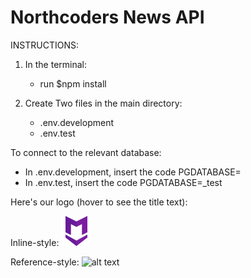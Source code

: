 # Northcoders News API

INSTRUCTIONS:

1. In the terminal:

   - run $npm install

2. Create Two files in the main directory:
   - .env.development
   - .env.test

To connect to the relevant database:

- In .env.development, insert the code PGDATABASE=<database>
- In .env.test, insert the code PGDATABASE=<database>\_test

Here's our logo (hover to see the title text):

Inline-style:
![alt text](https://github.com/adam-p/markdown-here/raw/master/src/common/images/icon48.png "Logo Title Text 1")

Reference-style:
![alt text][logo]

[logo]: https://i.vimeocdn.com/video/500213552-8ee25fe567f97a0e0b3be96d887834efb369955f8a9d4ac6ee7bf65b14db2c69-d_640?f=webp "Logo Title Text 2"
